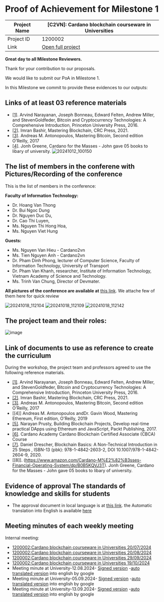 #  Proof of Achievement for Milestone 1
|  Project Name |  [C2VN]: Cardano blockchain courseware in Universities |
| ------------ | ------------ |
| Project ID  | 1200002  |
|  Link  |  [Open full project](https://projectcatalyst.io/funds/12/f12-cardano-open-ecosystem/c2vn-cardano-blockchain-courseware-in-universities) |



**Great day to all Milestone Reviewers.**

Thank for your contribution to our proposals.

We would like to submit our PoA in Milestone 1. 

In this Milestone we commit to provide these evidences to our outputs:

## Links of at least 03 reference materials
- [[1]](https://www.amazon.com/Bitcoin-Cryptocurrency-Technologies-Comprehensive-Introduction/dp/0691171696). Arvind Narayanan, Joseph Bonneau, Edward Felten, Andrew Miller, and StevenGoldfeder, Bitcoin and Cryptocurrency Technologies: A Comprehensive Introduction, Princeton University Press, 2016.
- [[2]](https://www.amazon.com/Mastering-Blockchain-technical-blockchain-cryptography-dp-1803241063/dp/1803241063/ref=dp_ob_title_bk). Imran Bashir, Mastering Blockchain, CRC Press, 2021.
- [[3]](https://www.amazon.com/_/dp/1491954388?smid=ATVPDKIKX0DER&_encoding=UTF8&tag=oreilly20-20). Andreas M. Antonopoulos, Mastering Bitcoin, Second edition O’Reilly, 2017
- [[4]](https://www.amazon.com/Cardano-M%E2%82%B3sses-Financial-Operating-System/dp/B0B5KQVJ3T). Jonh Greene, Cardano for the Masses - John gave 05 books to libary of university.
  ![20241012_100150](https://github.com/user-attachments/assets/5f6adc03-4bba-46fc-9c78-f42e4d656e56)

## The list of members in the conferene with Pictures/Recording of the conference
This is the list of members in the conference:

**Faculty of Information Technology:**
- Dr. Hoang Van Thong
- Dr. Bui Ngoc Dung
- Dr. Nguyen Duc Du,
- Dr. Cao Thi Luyen,
- Ms. Nguyen Thi Hong Hoa,
- Ms. Nguyen Viet Hung

**Guests:**
- Ms. Nguyen Van Hieu - Cardano2vn
- Ms. Tien Nguyen Anh - Cardano2vn
- Dr. Pham Dinh Phong, lecturer of Computer Science, Faculty of Information Technology, University of Transport
- Dr. Pham Van Khanh, researcher, Institute of Information Technology, Vietnam Academy of Science and Technology.
- Ms. Trinh Van Chung, Director of Devmater.
  
**All pictures of the conference are available at** [this link](https://drive.google.com/drive/folders/11ChsqIaLj87eWtm1P3WSOY0nTdvgjh4r?usp=sharing). We attache few of them here for quick review

![20241018_112104](https://github.com/user-attachments/assets/1913fbce-f8a9-4136-aab0-d69d1cba97d3)
![20241018_112109](https://github.com/user-attachments/assets/15b8831b-33cb-4cf1-9981-3e925af357a7)
![20241018_112142](https://github.com/user-attachments/assets/85dd488f-15cc-4739-a2d5-3e1660544b9a)


## The project team and their roles:
![image](https://github.com/user-attachments/assets/1ab2ccb3-5e12-4723-b308-02c2f2a1d4e0)

## Link of documents to use as reference to create the curriculum
During the workshop, the project team and professors agreed to use the following reference materials.
- [[1]](https://www.amazon.com/Bitcoin-Cryptocurrency-Technologies-Comprehensive-Introduction/dp/0691171696). Arvind Narayanan, Joseph Bonneau, Edward Felten, Andrew Miller, and StevenGoldfeder, Bitcoin and Cryptocurrency Technologies: A Comprehensive Introduction, Princeton University Press, 2016.
- [[2]](https://www.amazon.com/Mastering-Blockchain-technical-blockchain-cryptography-dp-1803241063/dp/1803241063/ref=dp_ob_title_bk). Imran Bashir, Mastering Blockchain, CRC Press, 2021.
- [[3]](https://www.amazon.com/_/dp/1491954388?smid=ATVPDKIKX0DER&_encoding=UTF8&tag=oreilly20-20). Andreas M. Antonopoulos, Mastering Bitcoin, Second edition O’Reilly, 2017
- [[4]] Andreas M. Antonopoulos andDr. Gavin Wood, Mastering Ethereum, First edition, O'Reilly, 2019
- [[5]](https://books.google.com.vn/books/about/Building_Blockchain_Projects.html?id=80EwDwAAQBAJ&redir_esc=y). Narayan Prusty, Building Blockchain Projects, Develop real-time practical DApps using Ethereum and JavaScript, Packt Publishing, 2017.
- [[6]](https://academy.cardanofoundation.org/). Cardano Academy Cardano Blockchain Certified Associate (CBCA) Course  
- [[7]](https://www.amazon.com/Blockchain-Basics-Non-Technical-Introduction-Steps/dp/1484226038). Daniel Drescher, Blockchain Basics: A Non-Technical Introduction in 25 Steps , ISBN-13 (pbk): 978-1-4842-2603-2, DOI 10.1007/978-1-4842-2604-9, 2020.
- [[8]]. (https://www.amazon.com/Cardano-M%E2%82%B3sses-Financial-Operating-System/dp/B0B5KQVJ3T). Jonh Greene, Cardano for the Masses - John gave 05 books to libary of university.

## Evidence of approval The standards of knowledge and skills for students
- The approval document in local language is at [this link](https://drive.google.com/file/d/1k_1NYPTX5b875fDqtnZwFSHM1AkjBkl8/view?usp=sharing). the Automatic translation into English is available [here](https://docs.google.com/document/d/1xZysFPp0ndjFxe4MkqOGABDrKnx3DXRa/edit?usp=sharing&ouid=100538284716472257568&rtpof=true&sd=true)
##  Meeting minutes of each weekly meeting
Internal meeting:
-  [1200002:Cardano blockchain courseware in Universities 20/07/2024](https://youtu.be/WzaMfUdVMqc)
-  [1200002:Cardano blockchain courseware in Universities 20/08/2024](https://youtu.be/M4Me1hmQBUc?t=1460)
-  [1200002:Cardano blockchain courseware in Universities 29/09/2024](https://youtu.be/zEhC2jTTgF4)
-  [1200002:Cardano blockchain courseware in Universities 19/10/2024](https://youtu.be/-E692umbIfQ)
-  Meeting minute at University-12.08.2024- [Signed version](https://drive.google.com/file/d/1A4_bphROucO1Hep9JqnN7LzQR9TlloF4/view?usp=sharing)  -[auto translated version](https://docs.google.com/document/d/1UN3vVnAlfLxMhw3UpnjSHHe9LPnWWkZ2/edit?usp=sharing&ouid=100538284716472257568&rtpof=true&sd=true) into english by google
-  Meeting minute at University-05.09.2024- [Signed version](https://drive.google.com/file/d/1pmiQWDm35BaP3IUlycdEqKlK7_CnwVm4/view?usp=sharing)  -[auto translated version](https://docs.google.com/document/d/15GyeqKoT4O-7K8l6gN_Cjje1x-0FRjdz/edit?usp=sharing&ouid=100538284716472257568&rtpof=true&sd=true) into english by google
-  Meeting minute at University-13.09.2024- [Signed version](https://drive.google.com/file/d/12-DnCFrgtEJZmqRA5ShmFE2FCZaL4pNm/view?usp=sharing)  -[auto translated version](https://docs.google.com/document/d/1v4H8InxugwNTSFw3EK3uN_J1dJMHBM1E/edit?usp=sharing&ouid=100538284716472257568&rtpof=true&sd=true) into english by google

